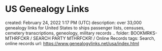 # US Genealogy Links

created: February 24, 2022 1:17 PM (UTC)
description: over 33,000 genealogy links  for United States to ships passenger lists, censuses, cemetery transcriptions, geneology, military records ..
folder: BOOKMRKS-MTHRFCKR / SEARCH PARTY MTHRFCKR! / Online Records
tags: Search, online records
url: https://www.genealogylinks.net/usa/index.html